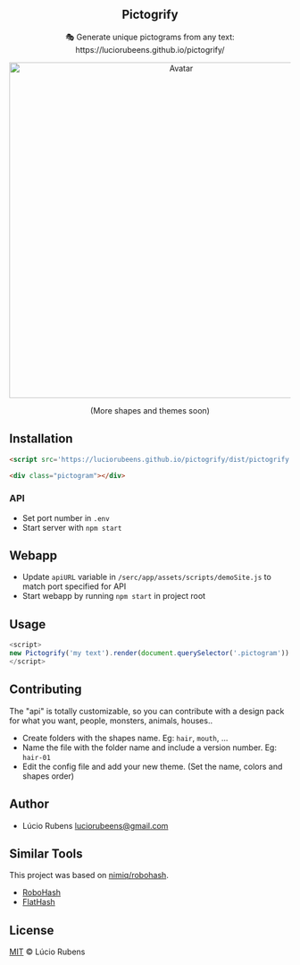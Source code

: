 <p align="center">
  <h2 align="center">Pictogrify</h2>
  <p align="center">🎭 Generate unique pictograms from any text: https://luciorubeens.github.io/pictogrify/</p>
</p>

<p align="center"><img src="https://i.imgur.com/V7WcroX.png" width="600px" alt="Avatar"></p>
<p align="center">(More shapes and themes soon)</p>

## Installation

```html
<script src='https://luciorubeens.github.io/pictogrify/dist/pictogrify.js'></script>

<div class="pictogram"></div>
```

### API 
* Set port number in `.env`
* Start server with `npm start`

## Webapp
* Update `apiURL` variable in `/serc/app/assets/scripts/demoSite.js` to match port specified for API
* Start webapp by running `npm start` in project root

## Usage

```javascript
<script>
new Pictogrify('my text').render(document.querySelector('.pictogram'))
</script>
```

## Contributing

The "api" is totally customizable, so you can contribute with a design pack for what you want, people, monsters, animals, houses..

- Create folders with the shapes name. Eg: `hair`, `mouth`, ...
- Name the file with the folder name and include a version number. Eg: `hair-01`
- Edit the config file and add your new theme. (Set the name, colors and shapes order)

## Author

- Lúcio Rubens <luciorubeens@gmail.com>
 
## Similar Tools

This project was based on [nimiq/robohash](https://github.com/nimiq/robohash).

- [RoboHash](https://robohash.org)
- [FlatHash](http://flathash.com)

## License

[MIT](LICENSE) © Lúcio Rubens

